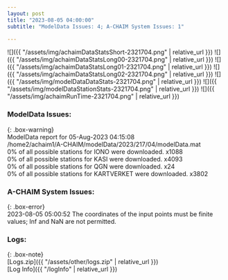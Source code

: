 ```yaml
---
layout: post
title: "2023-08-05 04:00:00"
subtitle: "ModelData Issues: 4; A-CHAIM System Issues: 1"

---
```


![]({{ "/assets/img/achaimDataStatsShort-2321704.png" | relative_url }})
![]({{ "/assets/img/achaimDataStatsLong00-2321704.png" | relative_url }})
![]({{ "/assets/img/achaimDataStatsLong01-2321704.png" | relative_url }})
![]({{ "/assets/img/achaimDataStatsLong02-2321704.png" | relative_url }})
![]({{ "/assets/img/modelDataDataStats-2321704.png" | relative_url }})
![]({{ "/assets/img/modelDataStationStats-2321704.png" | relative_url }})
![]({{ "/assets/img/achaimRunTime-2321704.png" | relative_url }})


### ModelData Issues:  
  
{: .box-warning}  
 ModelData report for 05-Aug-2023 04:15:08   
 /home2/achaim1/A-CHAIM/modelData/2023/217/04/modelData.mat   
 0% of all possible stations for IONO were downloaded. x1088   
 0% of all possible stations for KASI were downloaded. x4093   
 0% of all possible stations for QGN were downloaded. x24   
 0% of all possible stations for KARTVERKET were downloaded. x3802   
  
### A-CHAIM System Issues:  
  
{: .box-error}  
2023-08-05 05:00:52 The coordinates of the input points must be finite values; Inf and NaN are not permitted.  

### Logs:  
  
{: .box-note}  
[Logs.zip]({{ "/assets/other/logs.zip" | relative_url }})  
[Log Info]({{ "/logInfo" | relative_url }})  
